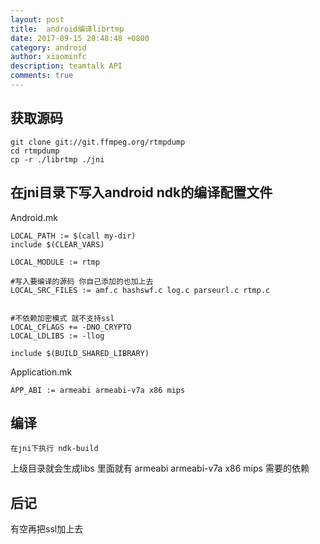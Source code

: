 ```yaml
---
layout: post
title:  android编译librtmp
date: 2017-09-15 20:48:48 +0800
category: android
author: xiaominfc
description: teamtalk API
comments: true
---
```


## 获取源码
~~~~
git clone git://git.ffmpeg.org/rtmpdump
cd rtmpdump
cp -r ./librtmp ./jni
~~~~


## 在jni目录下写入android ndk的编译配置文件
Android.mk
~~~~
LOCAL_PATH := $(call my-dir)
include $(CLEAR_VARS)

LOCAL_MODULE := rtmp

#写入要编译的源码 你自己添加的也加上去
LOCAL_SRC_FILES := amf.c hashswf.c log.c parseurl.c rtmp.c


#不依赖加密模式 就不支持ssl
LOCAL_CFLAGS += -DNO_CRYPTO
LOCAL_LDLIBS := -llog

include $(BUILD_SHARED_LIBRARY)
~~~~

Application.mk
~~~~
APP_ABI := armeabi armeabi-v7a x86 mips
~~~~

## 编译

~~~~
在jni下执行 ndk-build
~~~~
上级目录就会生成libs 里面就有 armeabi armeabi-v7a x86 mips 需要的依赖 

## 后记
有空再把ssl加上去


